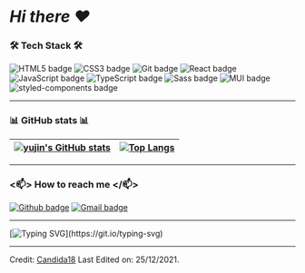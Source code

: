 # *Hi there ♥*
 


### 🛠 Tech Stack 🛠 

![HTML5 badge](https://img.shields.io/badge/HTML5-E34F26?style=for-the-badge&logo=html5&logoColor=white) ![CSS3 badge](https://img.shields.io/badge/CSS3-1572B6?style=for-the-badge&logo=css3&logoColor=white) ![Git badge](https://img.shields.io/badge/GIT-F05032?style=for-the-badge&logo=git&logoColor=white) ![React badge](https://img.shields.io/badge/React-61DAFB?style=for-the-badge&logo=React&logoColor=black) ![JavaScript badge](https://img.shields.io/badge/JavaScript-F7DF1E?style=for-the-badge&logo=JavaScript&logoColor=black) ![TypeScript badge](https://img.shields.io/badge/TypeScript-3178C6?style=for-the-badge&logo=TypeScript&logoColor=white) ![Sass badge](https://img.shields.io/badge/Sass-CC6699?style=for-the-badge&logo=Sass&logoColor=white) ![MUI badge](https://img.shields.io/badge/MUI-007FFF?style=for-the-badge&logo=MUI&logoColor=white) ![styled-components badge](https://img.shields.io/badge/styled--components-DB7093?style=for-the-badge&logo=styled-components&logoColor=white)

---

### 📊 GitHub stats 📊


[![yujin's GitHub stats](https://github-readme-stats.vercel.app/api?username=newjinny&show_icons=true&theme=dark&text_color=fff&border_color=white&hide_title=true)](https://github.com/newjinny) | [![Top Langs](https://github-readme-stats.vercel.app/api/top-langs/?username=newjinny&theme=dark&text_color=fff&border_color=white&layout=compact)](https://github.com/newjinny) 
| ----------- | ------------ |

---

### <📫> How to reach me </📫>

[![Github badge](https://img.shields.io/badge/bugahontas-100000?style=for-the-badge&logo=github&logoColor=white)](https://github.com/bugahontas) [![Gmail badge](https://img.shields.io/badge/contatohelmaqui@gmail.com-c5221f?style=for-the-badge&logo=gmail&logoColor=white)](mailto:contatohelmaqui@gmail.com)

---

[![Typing SVG](https://readme-typing-svg.herokuapp.com?font=Ubuntu&color=%230EAA20&vCenter=true&lines=Thanks+for+visiting!+You're+welcome!)](https://git.io/typing-svg)

------

Credit: [Candida18](https://github.com/Candida18)
Last Edited on: 25/12/2021.
